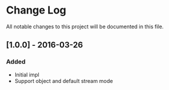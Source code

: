 # Change Log

All notable changes to this project will be documented in this file.

## [1.0.0] - 2016-03-26
### Added

- Initial impl
- Support object and default stream mode
